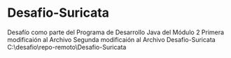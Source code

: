 # Desafio-Suricata
Desafío como parte del Programa de Desarrollo Java del Módulo 2
Primera modificaión al Archivo
Segunda modificaión al Archivo
Desafio-Suricata
C:\desafio\repo-remoto\Desafio-Suricata